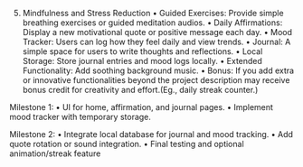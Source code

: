 5. Mindfulness and Stress Reduction
• Guided Exercises: Provide simple breathing exercises or guided meditation audios.
• Daily Affirmations: Display a new motivational quote or positive message each day.
• Mood Tracker: Users can log how they feel daily and view trends.
• Journal: A simple space for users to write thoughts and reflections.
• Local Storage: Store journal entries and mood logs locally.
• Extended Functionality: Add soothing background music.
• Bonus: If you add extra or innovative functionalities beyond the project description may receive
bonus credit for creativity and effort.(Eg., daily streak counter.)

Milestone 1:
• UI for home, affirmation, and journal pages.
• Implement mood tracker with temporary storage.

Milestone 2:
• Integrate local database for journal and mood tracking.
• Add quote rotation or sound integration.
• Final testing and optional animation/streak feature
